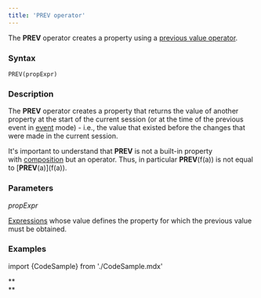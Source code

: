 ```yaml
---
title: 'PREV operator'
---
```


The **PREV** operator creates a property using a [previous value operator](Previous_value_PREV.md).

### Syntax

    PREV(propExpr)

### Description

The **PREV** operator creates a property that returns the value of another property at the start of the current session (or at the time of the previous event in [event](Events.md#change-operators-event-mode) mode) - i.e., the value that existed before the changes that were made in the current session.

It's important to understand that **PREV** is not a built-in property with [composition](Composition_JOIN.md) but an operator. Thus, in particular **PREV**(f(a)) is not equal to \[**PREV**(a)\](f(a)).

### Parameters

*propExpr*

[Expressions](Expression.md) whose value defines the property for which the previous value must be obtained.

### Examples


import {CodeSample} from './CodeSample.mdx'

<CodeSample url="https://documentation.lsfusion.org/sample?file=OperatorPropertySample&block=prev"/>

**  
**
